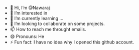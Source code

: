 - 👋 Hi, I’m @Nawaraj
- 👀 I’m interested in 
- 🌱 I’m currently learning ...
- 💞️ I’m looking to collaborate on some projects.
- 📫 How to reach me throught emails.
- 😄 Pronouns: He
- ⚡ Fun fact: I have no idea why I opened this github account.

<!---
Nawaraj3/Nawaraj3 is a ✨ special ✨ repository because its `README.md` (this file) appears on your GitHub profile.
You can click the Preview link to take a look at your changes.
--->
